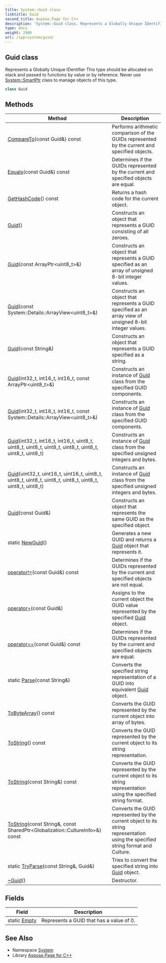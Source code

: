 ```yaml
---
title: System::Guid class
linktitle: Guid
second_title: Aspose.Page for C++
description: 'System::Guid class. Represents a Globally Unique IDentifier This type should be allocated on stack and passed to functions by value or by reference. Never use System::SmartPtr class to manage objects of this type in C++.'
type: docs
weight: 2900
url: /cpp/system/guid/
---
```

## Guid class


Represents a Globally Unique IDentifier This type should be allocated on stack and passed to functions by value or by reference. Never use [System::SmartPtr](../smartptr/) class to manage objects of this type.

```cpp
class Guid
```

## Methods

| Method | Description |
| --- | --- |
| [CompareTo](./compareto/)(const Guid\&) const | Performs arithmetic comparison of the GUIDs represented by the current and specified objects. |
| [Equals](./equals/)(const Guid\&) const | Determines if the GUIDs represented by the current and specified objects are equal. |
| [GetHashCode](./gethashcode/)() const | Returns a hash code for the current object. |
| [Guid](./guid/)() | Constructs an object that represents a GUID consisting of all zeroes. |
| [Guid](./guid/)(const ArrayPtr\<uint8_t\>\&) | Constructs an object that represents a GUID specified as an array of unsigned 8-bit integer values. |
| [Guid](./guid/)(const System::Details::ArrayView\<uint8_t\>\&) | Constructs an object that represents a GUID specified as an array view of unsigned 8-bit integer values. |
| [Guid](./guid/)(const String\&) | Constructs an object that represents a GUID specified as a string. |
| [Guid](./guid/)(int32_t, int16_t, int16_t, const ArrayPtr\<uint8_t\>\&) | Constructs an instance of [Guid](./) class from the specified GUID components. |
| [Guid](./guid/)(int32_t, int16_t, int16_t, const System::Details::ArrayView\<uint8_t\>\&) | Constructs an instance of [Guid](./) class from the specified GUID components. |
| [Guid](./guid/)(int32_t, int16_t, int16_t, uint8_t, uint8_t, uint8_t, uint8_t, uint8_t, uint8_t, uint8_t, uint8_t) | Constructs an instance of [Guid](./) class from the specified unsigned integers and bytes. |
| [Guid](./guid/)(uint32_t, uint16_t, uint16_t, uint8_t, uint8_t, uint8_t, uint8_t, uint8_t, uint8_t, uint8_t, uint8_t) | Constructs an instance of [Guid](./) class from the specified unsigned integers and bytes. |
| [Guid](./guid/)(const Guid\&) | Constructs an object that represents the same GUID as the specified object. |
| static [NewGuid](./newguid/)() | Generates a new GUID and returns a [Guid](./) object that represents it. |
| [operator!=](./operator!=/)(const Guid\&) const | Determines if the GUIDs represented by the current and specified objects are not equal. |
| [operator=](./operator=/)(const Guid\&) | Assigns to the current object the GUID value represented by the specified [Guid](./) object. |
| [operator==](./operator==/)(const Guid\&) const | Determines if the GUIDs represented by the current and specified objects are equal. |
| static [Parse](./parse/)(const String\&) | Converts the specified string representation of a GUID into equivalent [Guid](./) object. |
| [ToByteArray](./tobytearray/)() const | Converts the GUID represented by the current object into array of bytes. |
| [ToString](./tostring/)() const | Converts the GUID represented by the current object to its string representation. |
| [ToString](./tostring/)(const String\&) const | Converts the GUID represented by the current object to its string representation using the specified string format. |
| [ToString](./tostring/)(const String\&, const SharedPtr\<Globalization::CultureInfo\>\&) const | Converts the GUID represented by the current object to its string representation using the specified string format and Culture. |
| static [TryParse](./tryparse/)(const String\&, Guid\&) | Tries to convert the specified string into [Guid](./) object. |
| [~Guid](./~guid/)() | Destructor. |
## Fields

| Field | Description |
| --- | --- |
| static [Empty](./empty/) | Represents a GUID that has a value of 0. |
## See Also

* Namespace [System](../)
* Library [Aspose.Page for C++](../../)
